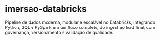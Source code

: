 # imersao-databricks
Pipeline de dados moderna, modular e escalável no Databricks, integrando Python, SQL e PySpark em um fluxo completo, do ingest ao load final, com governança, versionamento e validação de qualidade.
